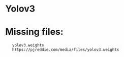 # Yolov3

# Missing files:

       yolov3.weights
       https://pjreddie.com/media/files/yolov3.weights 
